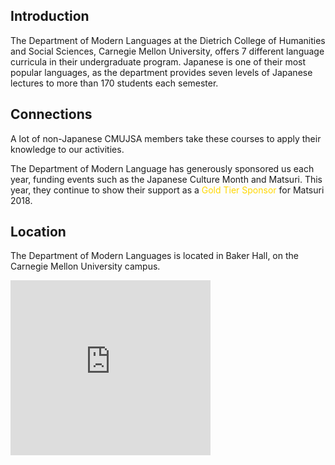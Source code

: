 ## Introduction

The Department of Modern Languages at the Dietrich College of Humanities and Social Sciences, Carnegie Mellon University,
offers 7 different language curricula in their undergraduate program.
Japanese is one of their most popular languages, as the department provides seven levels of Japanese lectures to more than 170 students each semester. 

## Connections

A lot of non-Japanese CMUJSA members take these courses to apply their knowledge to our activities.

The Department of Modern Language has generously sponsored us each year, funding events such as the Japanese Culture Month and Matsuri.
This year, they continue to show their support as a <font color="Gold">Gold Tier Sponsor</font> for Matsuri 2018.

## Location

The Department of Modern Languages is located in Baker Hall, on the Carnegie Mellon University campus.

<iframe src="https://www.google.com/maps/embed?pb=!1m18!1m12!1m3!1d3036.5339552847754!2d-79.94641738451709!3d40.44131747936226!2m3!1f0!2f0!3f0!3m2!1i1024!2i768!4f13.1!3m3!1m2!1s0x8834f220c39f5479%3A0x13a0f93d36e6191e!2sBaker+Hall!5e0!3m2!1sja!2sus!4v1522613867188" width="320" height="280" frameborder="0" style="border:0" allowfullscreen></iframe>
